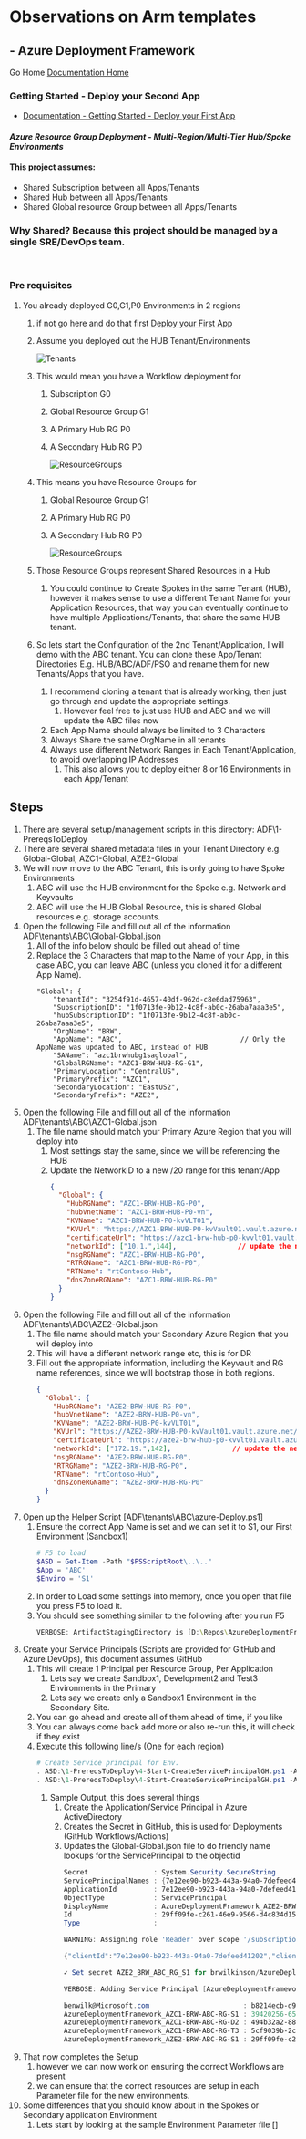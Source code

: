#  Observations on Arm templates # 

## - Azure Deployment Framework ## 
Go Home [Documentation Home](./ARM.md)

### Getting Started - Deploy your Second App
- [Documentation - Getting Started - Deploy your First App](./Getting_Started.md)

#### *Azure Resource Group Deployment - Multi-Region/Multi-Tier Hub/Spoke Environments*

#### This project assumes:
- Shared Subscription between all Apps/Tenants
- Shared Hub between all Apps/Tenants
- Shared Global resource Group between all Apps/Tenants

### Why Shared? Because this project should be managed by a single SRE/DevOps team.
<br/>

### Pre requisites

1. You already deployed G0,G1,P0 Environments in 2 regions
    1. if not go here and do that first [Deploy your First App](./Getting_Started.md)
    1. Assume you deployed out the HUB Tenant/Environments

        ![Tenants](./Tenants.png)

    1. This would mean you have a Workflow deployment for
        1. Subscription G0
        1. Global Resource Group G1
        1. A Primary Hub RG P0
        1. A Secondary Hub RG P0

            ![ResourceGroups](./WorkFlows-G0-G1-P0-P0.png)

    1. This means you have Resource Groups for
        1. Global Resource Group G1
        1. A Primary Hub RG P0
        1. A Secondary Hub RG P0
        
            ![ResourceGroups](./ResourceGroups-G1-P0-P0.png)

    1. Those Resource Groups represent Shared Resources in a Hub
        1. You could continue to Create Spokes in the same Tenant (HUB), however it makes sense to use a different Tenant Name for your Application Resources, that way you can eventually continue to have multiple Applications/Tenants, that share the same HUB tenant.
    
    1. So lets start the Configuration of the 2nd Tenant/Application, I will demo with the ABC tenant. You can clone these App/Tenant Directories E.g. HUB/ABC/ADF/PSO and rename them for new Tenants/Apps that you have.
        1. I recommend cloning a tenant that is already working, then just go through and update the appropriate settings.
            1. However feel free to just use HUB and ABC and we will update the ABC files now
        1. Each App Name should always be limited to 3 Characters
        1. Always Share the same OrgName in all tenants
        1. Always use different Network Ranges in Each Tenant/Application, to avoid overlapping IP Addresses
            1. This also allows you to deploy either 8 or 16 Environments in each App/Tenant

## Steps

1. There are several setup/management scripts in this directory: ADF\1-PrereqsToDeploy
1. There are several shared metadata files in your Tenant Directory e.g. Global-Global, AZC1-Global, AZE2-Global
1. We will now move to the ABC Tenant, this is only going to have Spoke Environments
    1. ABC will use the HUB environment for the Spoke e.g. Network and Keyvaults
    2. ABC will use the HUB Global Resource, this is shared Global resources e.g. storage accounts.
1. Open the following File and fill out all of the information ADF\tenants\ABC\Global-Global.json
    1. All of the info below should be filled out ahead of time
    1. Replace the 3 Characters that map to the Name of your App, in this case ABC, you can leave ABC (unless you cloned it for a different App Name).
        ````
        "Global": {
            "tenantId": "3254f91d-4657-40df-962d-c8e6dad75963",
            "SubscriptionID": "1f0713fe-9b12-4c8f-ab0c-26aba7aaa3e5",
            "hubSubscriptionID": "1f0713fe-9b12-4c8f-ab0c-26aba7aaa3e5",
            "OrgName": "BRW",
            "AppName": "ABC",                             // Only the AppName was updated to ABC, instead of HUB
            "SAName": "azc1brwhubg1saglobal",
            "GlobalRGName": "AZC1-BRW-HUB-RG-G1",
            "PrimaryLocation": "CentralUS",
            "PrimaryPrefix": "AZC1",
            "SecondaryLocation": "EastUS2",
            "SecondaryPrefix": "AZE2",
        ````
1. Open the following File and fill out all of the information ADF\tenants\ABC\AZC1-Global.json
    1. The file name should match your Primary Azure Region that you will deploy into
        1. Most settings stay the same, since we will be referencing the HUB
        1. Update the NetworkID to a new /20 range for this tenant/App
            ````json
            {
              "Global": {
                "HubRGName": "AZC1-BRW-HUB-RG-P0",
                "hubVnetName": "AZC1-BRW-HUB-P0-vn",
                "KVName": "AZC1-BRW-HUB-P0-kvVLT01",
                "KVUrl": "https://AZC1-BRW-HUB-P0-kvVault01.vault.azure.net/",
                "certificateUrl": "https://azc1-brw-hub-p0-kvvlt01.vault.azure.net:443/secrets/WildcardCert/27a93d1b35ea4c869dae9331c6a0db2b",
                "networkId": ["10.1.",144],               // update the networkid to use a different /20 Address
                "nsgRGName": "AZC1-BRW-HUB-RG-P0",
                "RTRGName": "AZC1-BRW-HUB-RG-P0",
                "RTName": "rtContoso-Hub",
                "dnsZoneRGName": "AZC1-BRW-HUB-RG-P0"
              }
            }
            ````
1. Open the following File and fill out all of the information ADF\tenants\ABC\AZE2-Global.json
    1. The file name should match your Secondary Azure Region that you will deploy into
    1. This will have a different network range etc, this is for DR
    1. Fill out the appropriate information, including the Keyvault and RG name references, since we will bootstrap those in both regions.
        `````json
        {
          "Global": {
            "HubRGName": "AZE2-BRW-HUB-RG-P0",
            "hubVnetName": "AZE2-BRW-HUB-P0-vn",
            "KVName": "AZE2-BRW-HUB-P0-kvVLT01",
            "KVUrl": "https://AZE2-BRW-HUB-P0-kvVault01.vault.azure.net/",
            "certificateUrl": "https://aze2-brw-hub-p0-kvvlt01.vault.azure.net:443/secrets/WildcardCert/287befc1773d41e7884d3ae12f7d9034",
            "networkId": ["172.19.",142],               // update the networkid to use a different /20 Address
            "nsgRGName": "AZE2-BRW-HUB-RG-P0",
            "RTRGName": "AZE2-BRW-HUB-RG-P0",
            "RTName": "rtContoso-Hub",
            "dnsZoneRGName": "AZE2-BRW-HUB-RG-P0"
          }
        }
1. Open up the Helper Script [ADF\tenants\ABC\azure-Deploy.ps1]
    1. Ensure the correct App Name is set and we can set it to S1, our First Environment (Sandbox1)
        ````powershell
        # F5 to load
        $ASD = Get-Item -Path "$PSScriptRoot\..\.."
        $App = 'ABC'
        $Enviro = 'S1'
        ````
    1. In order to Load some settings into memory, once you open that file you press F5 to load it.
    1. You should see something similar to the following after you run F5
        ````powershell
        VERBOSE: ArtifactStagingDirectory is [D:\Repos\AzureDeploymentFramework\ADF] and App is [ABC]
        ````
1. Create your Service Principals (Scripts are provided for GitHub and Azure DevOps), this document assumes GitHub
    1. This will create 1 Principal per Resource Group, Per Application
        1. Lets say we create Sandbox1, Development2 and Test3 Environments in the Primary
        1. Lets say we create only a Sandbox1 Environment in the Secondary Site.
    1. You can go ahead and create all of them ahead of time, if you like
    1. You can always come back add more or also re-run this, it will check if they exist
    1. Execute this following line/s (One for each region)
        ````powershell
        # Create Service principal for Env.
        . ASD:\1-PrereqsToDeploy\4-Start-CreateServicePrincipalGH.ps1 -APP $App -Prefix AZC1 -Environments S1,D2,T3
        . ASD:\1-PrereqsToDeploy\4-Start-CreateServicePrincipalGH.ps1 -APP $App -Prefix AZE2 -Environments S1
        ````
        1. Sample Output, this does several things
            1. Create the Application/Service Principal in Azure ActiveDirectory
            1. Creates the Secret in GitHub, this is used for Deployments (GitHub Workflows/Actions)
            1. Updates the Global-Global.json file to do friendly name lookups for the ServicePrincipal to the objectid
                ````powershell
                Secret                : System.Security.SecureString
                ServicePrincipalNames : {7e12ee90-b923-443a-94a0-7defeed41202, http://AzureDeploymentFramework_AZE2-BRW-ABC-RG-S1}
                ApplicationId         : 7e12ee90-b923-443a-94a0-7defeed41202
                ObjectType            : ServicePrincipal
                DisplayName           : AzureDeploymentFramework_AZE2-BRW-ABC-RG-S1
                Id                    : 29ff09fe-c261-46e9-9566-d4c834d1521f
                Type                  :
                
                WARNING: Assigning role 'Reader' over scope '/subscriptions/1f0713fe-9b12-4c8f-ab0c-26aba7aaa3e5' to the new service principal.
                
                {"clientId":"7e12ee90-b923-443a-94a0-7defeed41202","clientSecret":"fffbd501-4f87-453c-b765-95f3d2db0a17","tenantId":"3254f91d-4657-40df-962d-c8e6dad75963","subscriptionId":"1f0713fe-9b12-4c8f-ab0c-26aba7aaa3e5","activeDirectoryEndpointUrl":"https://login.microsoftonline.com","resourceManagerEndpointUrl":"https://management.azure.com/","activeDirectoryGraphResourceId":"https://graph.windows.net/","sqlManagementEndpointUrl":"https://management.core.windows.net:8443/","galleryEndpointUrl":"https://gallery.azure.com/","managementEndpointUrl":"https://management.core.windows.net/"}
                
                ✓ Set secret AZE2_BRW_ABC_RG_S1 for brwilkinson/AzureDeploymentFramework
                
                VERBOSE: Adding Service Principal [AzureDeploymentFramework_AZE2-BRW-ABC-RG-S1] to Global-Global.json
                
                benwilk@Microsoft.com                       : b8214ecb-d982-402b-8185-ca909b853eec
                AzureDeploymentFramework_AZC1-BRW-ABC-RG-S1 : 39420256-6589-4a68-a777-994809dc824b
                AzureDeploymentFramework_AZC1-BRW-ABC-RG-D2 : 494b32a2-888f-42c5-8f44-688c18f7ab04
                AzureDeploymentFramework_AZC1-BRW-ABC-RG-T3 : 5cf9039b-2c80-4e83-86cf-c3a383e067de
                AzureDeploymentFramework_AZE2-BRW-ABC-RG-S1 : 29ff09fe-c261-46e9-9566-d4c834d1521f
                ````
1. That now completes the Setup
    1. however we can now work on ensuring the correct Workflows are present
    1. we can ensure that the correct resources are setup in each Parameter file for the new environments.
1. Some differences that you should know about in the Spokes or Secondary application Environment
    1. Lets start by looking at the sample Environment Parameter file []

